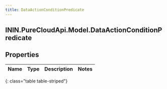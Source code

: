 ```yaml
---
title: DataActionConditionPredicate
---
```

## ININ.PureCloudApi.Model.DataActionConditionPredicate

## Properties

|Name | Type | Description | Notes|
|------------ | ------------- | ------------- | -------------|
{: class="table table-striped"}


